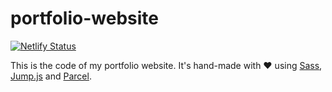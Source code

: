 # portfolio-website
[![Netlify Status](https://api.netlify.com/api/v1/badges/93890825-b8cf-4254-8758-ae8707d26b9b/deploy-status)](https://app.netlify.com/sites/epic-hermann-27cfe3/deploys)

This is the code of my portfolio website. It's hand-made with ❤️ using [Sass](https://sass-lang.com/), [Jump.js](http://callmecavs.com/jump.js/) and [Parcel](https://parceljs.org/).
